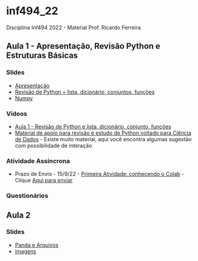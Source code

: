 # inf494_22
Disciplina Inf494 2022 - Material Prof. Ricardo Ferreira

## Aula 1 - Apresentação, Revisão Python e Estruturas Básicas

### Slides
* [Apresentação](https://docs.google.com/presentation/d/1dZ98alJoRhPi1VDhi6TzLJU6KWIxZ1s3OOfT0k6bXEQ/edit?usp=sharing)
* [Revisão de Python + lista, dicionário, conjuntos, funções](https://docs.google.com/presentation/d/1IkYe5iB5MkWd0CNRco209fyV3zhBc5bquIcuDvWlESI/edit?usp=sharing)
* [Numpy](https://docs.google.com/presentation/d/1ivNqX7_H_1pRpoWrD0lsfyBqi8tnhCR66xE7oM_r5ok/edit?usp=sharing)

### Vídeos

* [Aula 1 - Revisão de Python e lista, dicionário, conjunto, funções](https://www.youtube.com/playlist?list=PLcvOyD_LMr6k4QDC3gTIn5XxB0fyNq89_)
* [Material de apoio para revisão e estudo de Python voltado para Ciência de Dados](https://www.youtube.com/playlist?list=PLcvOyD_LMr6ncgoZJsCXG_BPRnsz3nVvH) - Existe muito material, aqui você encontra algumas sugestão com possibilidade de interação

### Atividade Assíncrona

* Prazo de Envio - 15/9/22 - [Primeira Atividade: conhecendo o Colab](https://colab.research.google.com/drive/1dci5GOtTuFzD3SUgdsn6FKq8KpsdiRmp?usp=sharing) - Clique [Aqui para enviar](https://forms.gle/iRELZ8ZVK346v5PU6)

### Questionários


## Aula 2

### Slides
* [Panda e Arquivos](https://docs.google.com/presentation/d/1I63gxMrc6Ou92q1HBh0tOncDnc7PqzAGhnGFXAR7gow/edit?usp=sharing)
* [Imagens](https://docs.google.com/presentation/d/11FY08xMHfddQufjZ13BCNkEY_jKA2CYNPAH0Sy5EI7w/edit?usp=sharing)
